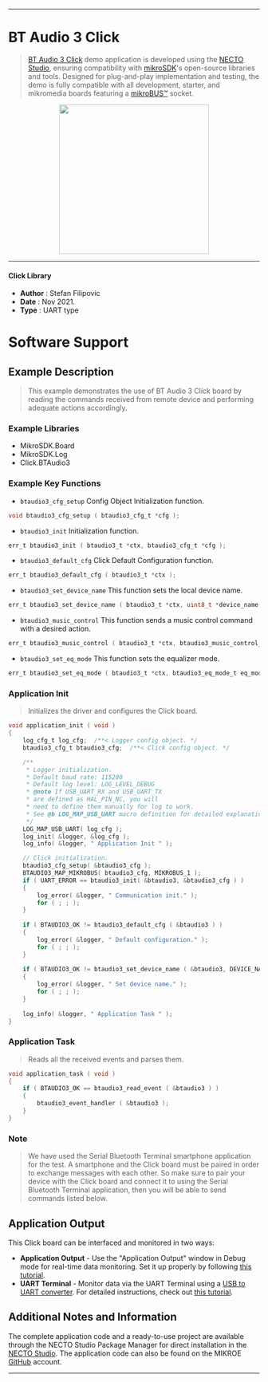 
---
# BT Audio 3 Click

> [BT Audio 3 Click](https://www.mikroe.com/?pid_product=MIKROE-4947) demo application is developed using
the [NECTO Studio](https://www.mikroe.com/necto), ensuring compatibility with [mikroSDK](https://www.mikroe.com/mikrosdk)'s
open-source libraries and tools. Designed for plug-and-play implementation and testing, the demo is fully compatible with
all development, starter, and mikromedia boards featuring a [mikroBUS&trade;](https://www.mikroe.com/mikrobus) socket.

<p align="center">
  <img src="https://www.mikroe.com/?pid_product=MIKROE-4947&image=1" height=300px>
</p>

---

#### Click Library

- **Author**        : Stefan Filipovic
- **Date**          : Nov 2021.
- **Type**          : UART type

# Software Support

## Example Description

> This example demonstrates the use of BT Audio 3 Click board by reading the commands received from remote device and performing adequate actions accordingly.

### Example Libraries

- MikroSDK.Board
- MikroSDK.Log
- Click.BTAudio3

### Example Key Functions

- `btaudio3_cfg_setup` Config Object Initialization function.
```c
void btaudio3_cfg_setup ( btaudio3_cfg_t *cfg );
```

- `btaudio3_init` Initialization function.
```c
err_t btaudio3_init ( btaudio3_t *ctx, btaudio3_cfg_t *cfg );
```

- `btaudio3_default_cfg` Click Default Configuration function.
```c
err_t btaudio3_default_cfg ( btaudio3_t *ctx );
```

- `btaudio3_set_device_name` This function sets the local device name.
```c
err_t btaudio3_set_device_name ( btaudio3_t *ctx, uint8_t *device_name );
```

- `btaudio3_music_control` This function sends a music control command with a desired action.
```c
err_t btaudio3_music_control ( btaudio3_t *ctx, btaudio3_music_control_t action );
```

- `btaudio3_set_eq_mode` This function sets the equalizer mode.
```c
err_t btaudio3_set_eq_mode ( btaudio3_t *ctx, btaudio3_eq_mode_t eq_mode );
```

### Application Init

> Initializes the driver and configures the Click board.

```c
void application_init ( void )
{
    log_cfg_t log_cfg;  /**< Logger config object. */
    btaudio3_cfg_t btaudio3_cfg;  /**< Click config object. */

    /** 
     * Logger initialization.
     * Default baud rate: 115200
     * Default log level: LOG_LEVEL_DEBUG
     * @note If USB_UART_RX and USB_UART_TX 
     * are defined as HAL_PIN_NC, you will 
     * need to define them manually for log to work. 
     * See @b LOG_MAP_USB_UART macro definition for detailed explanation.
     */
    LOG_MAP_USB_UART( log_cfg );
    log_init( &logger, &log_cfg );
    log_info( &logger, " Application Init " );

    // Click initialization.
    btaudio3_cfg_setup( &btaudio3_cfg );
    BTAUDIO3_MAP_MIKROBUS( btaudio3_cfg, MIKROBUS_1 );
    if ( UART_ERROR == btaudio3_init( &btaudio3, &btaudio3_cfg ) ) 
    {
        log_error( &logger, " Communication init." );
        for ( ; ; );
    }
    
    if ( BTAUDIO3_OK != btaudio3_default_cfg ( &btaudio3 ) )
    {
        log_error( &logger, " Default configuration." );
        for ( ; ; );
    }
    
    if ( BTAUDIO3_OK != btaudio3_set_device_name ( &btaudio3, DEVICE_NAME ) )
    {
        log_error( &logger, " Set device name." );
        for ( ; ; );
    }
    
    log_info( &logger, " Application Task " );
}
```

### Application Task

> Reads all the received events and parses them.

```c
void application_task ( void )
{
    if ( BTAUDIO3_OK == btaudio3_read_event ( &btaudio3 ) ) 
    {
        btaudio3_event_handler ( &btaudio3 );
    }
}
```

### Note

> We have used the Serial Bluetooth Terminal smartphone application for the test. 
A smartphone and the Click board must be paired in order to exchange messages
with each other. So make sure to pair your device with the Click board and
connect it to using the Serial Bluetooth Terminal application, then you will be able 
to send commands listed below.

## Application Output

This Click board can be interfaced and monitored in two ways:
- **Application Output** - Use the "Application Output" window in Debug mode for real-time data monitoring.
Set it up properly by following [this tutorial](https://www.youtube.com/watch?v=ta5yyk1Woy4).
- **UART Terminal** - Monitor data via the UART Terminal using
a [USB to UART converter](https://www.mikroe.com/click/interface/usb?interface*=uart,uart). For detailed instructions,
check out [this tutorial](https://help.mikroe.com/necto/v2/Getting%20Started/Tools/UARTTerminalTool).

## Additional Notes and Information

The complete application code and a ready-to-use project are available through the NECTO Studio Package Manager for 
direct installation in the [NECTO Studio](https://www.mikroe.com/necto). The application code can also be found on
the MIKROE [GitHub](https://github.com/MikroElektronika/mikrosdk_click_v2) account.

---
